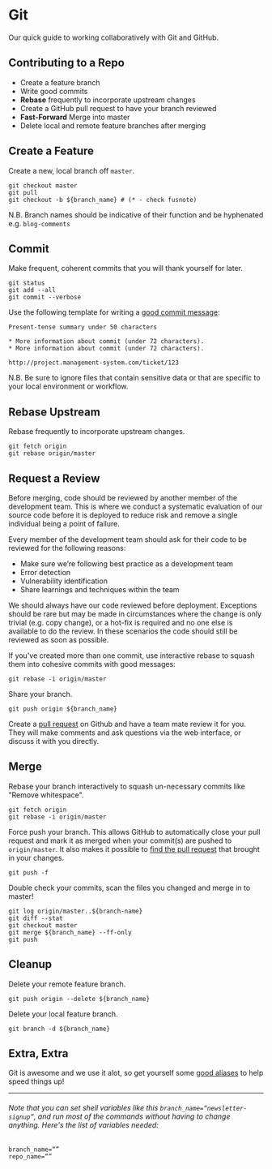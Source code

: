 # Git

Our quick guide to working collaboratively with Git and GitHub.


## Contributing to a Repo

* Create a feature branch
* Write good commits
* **Rebase** frequently to incorporate upstream changes
* Create a GitHub pull request to have your branch reviewed
* **Fast-Forward** Merge into master
* Delete local and remote feature branches after merging


## Create a Feature

Create a new, local branch off `master`.

```
git checkout master
git pull
git checkout -b ${branch_name} # (* - check fusnote)
```

N.B. Branch names should be indicative of their function and be hyphenated e.g. `blog-comments`

## Commit

Make frequent, coherent commits that you will thank yourself for later.

```
git status
git add --all
git commit --verbose
```

Use the following template for writing a [good commit message]:

    Present-tense summary under 50 characters

    * More information about commit (under 72 characters).
    * More information about commit (under 72 characters).

    http://project.management-system.com/ticket/123

[good commit message]: https://robots.thoughtbot.com/5-useful-tips-for-a-better-commit-message


N.B. Be sure to ignore files that contain sensitive data or that are specific to your local environment or workflow.


## Rebase Upstream

Rebase frequently to incorporate upstream changes.

```
git fetch origin
git rebase origin/master
```


## Request a Review

Before merging, code should be reviewed by another member of the development team. This is where we conduct a systematic evaluation of our source code before it is deployed to reduce risk and remove a single individual being a point of failure.

Every member of the development team should ask for their code to be reviewed for the following reasons:

* Make sure we’re following best practice as a development team
* Error detection
* Vulnerability identification
* Share learnings and techniques within the team

We should always have our code reviewed before deployment. Exceptions should be rare but may be made in circumstances where the change is only trivial (e.g. copy change), or a hot-fix is required and no one else is available to do the review. In these scenarios the code should still be reviewed as soon as possible.

If you've created more than one commit, use interactive rebase to squash them into cohesive commits with good messages:

    git rebase -i origin/master


Share your branch.

    git push origin ${branch_name}

Create a [pull request] on Github and have a team mate review it for you. They
will make comments and ask questions via the web interface, or discuss it with you directly.

[pull request]: https://help.github.com/articles/using-pull-requests


## Merge

Rebase your branch interactively to squash un-necessary commits like "Remove whitespace".

```
git fetch origin
git rebase -i origin/master
```

Force push your branch. This allows GitHub to automatically close your pull request and mark it as merged when your commit(s) are pushed to `origin/master`. It also makes it possible to [find the pull request] that brought in your changes.

```
git push -f
```

[find the pull request]: http://stackoverflow.com/a/17819027

Double check your commits, scan the files you changed and merge in to master!

```
git log origin/master..${branch-name}
git diff --stat
git checkout master
git merge ${branch_name} --ff-only
git push
```

## Cleanup

Delete your remote feature branch.

```
git push origin --delete ${branch_name}
```

Delete your local feature branch.

```
git branch -d ${branch_name}
```


## Extra, Extra

Git is awesome and we use it alot, so get yourself some [good aliases] to help speed things up!

[good aliases]: https://github.com/robbyrussell/oh-my-zsh/blob/master/plugins/git/git.plugin.zsh


******
###### Note that you can set shell variables like this `branch_name=“newsletter-signup”`, and run most of the commands without having to change anything. Here's the list of variables needed:

```
branch_name=“”
repo_name=“”
```

